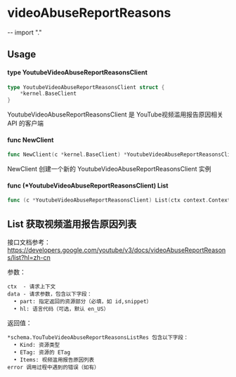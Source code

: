 # videoAbuseReportReasons
--
    import "."


## Usage

#### type YoutubeVideoAbuseReportReasonsClient

```go
type YoutubeVideoAbuseReportReasonsClient struct {
	*kernel.BaseClient
}
```

YoutubeVideoAbuseReportReasonsClient 是 YouTube视频滥用报告原因相关 API 的客户端

#### func  NewClient

```go
func NewClient(c *kernel.BaseClient) *YoutubeVideoAbuseReportReasonsClient
```
NewClient 创建一个新的 YoutubeVideoAbuseReportReasonsClient 实例

#### func (*YoutubeVideoAbuseReportReasonsClient) List

```go
func (c *YoutubeVideoAbuseReportReasonsClient) List(ctx context.Context, data *schema.YouTubeVideoAbuseReportReasonsListReq) (*schema.YouTubeVideoAbuseReportReasonsListRes, error)
```
## List 获取视频滥用报告原因列表

接口文档参考：
https://developers.google.com/youtube/v3/docs/videoAbuseReportReasons/list?hl=zh-cn

参数：

    ctx  - 请求上下文
    data - 请求参数，包含以下字段：
      • part: 指定返回的资源部分（必填，如 id,snippet）
      • hl: 语言代码（可选，默认 en_US）

返回值：

    *schema.YouTubeVideoAbuseReportReasonsListRes 包含以下字段：
      • Kind: 资源类型
      • ETag: 资源的 ETag
      • Items: 视频滥用报告原因列表
    error 调用过程中遇到的错误（如有）
